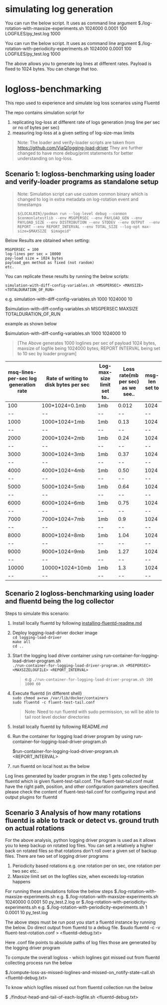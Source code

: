 # simulating log generation 
You can run the below script. It uses <max-log-file-size in bytes> <gap between two consecutive log line in sec> <duration of run in sec> <logfile path> <no of max backupfiles> as command line argument
$./log-rotation-with-maxsize-experiments.sh 1024000 0.0001 100 LOGFILES/py_test.log 1000
 
You can run the below script. It uses <periodicity at which file get rotated> <gap between two consecutive log line in sec> <duration of run in sec> <logfile path> <no of max backupfiles> as command line argument
$./log-rotation-with-periodicity-experiments.sh 1024000 0.0001 100 LOGFILES/py_test.log 1000

The above allows you to generate log lines at different rates. Payload is fixed to 1024 bytes. You can change that too.

# logloss-benchmarking
This repo used to experience and simulate log loss scenarios using Fluentd

The repo contains simulation script for 
 1. replicating log-loss at different rate of logs generation (msg line per sec or no of bytes per sec)
 2. measuring log-loss at a given setting of log-size-max limits
 
 > Note: The loader and verify-loader scripts are taken from https://github.com/ViaQ/logging-load-driver
 They are further changed to have more debug/print statements for better understanding on log-loss.

## Scenario 1:  logloss-benchmarking using loader and verify-loader programs as standalone setup

 
 > Note: Simulation script can use custom conmon binary which is changed to log in extra metadata on log-rotation event and timestamps
 >
 > ```${LOCALBIN}/podman run --log-level debug --conmon $conmonlatestlib --env MSGPERSEC --env PAYLOAD_GEN --env PAYLOAD_SIZE --env DISTRIBUTION --env STDDEV --env OUTPUT  --env REPORT --env REPORT_INTERVAL --env TOTAL_SIZE --log-opt max-size=$MAXSIZE  $imageid"``` 
 

 Below Results are obtained when setting:  
 
   `MSGPERSEC = 100`  
   `log-lines per sec = 10000`  
   `pay-load size = 1024 bytes`    
   `payload_gen method as fixed (not random)`   
   `etc.`  
 

 You can replicate these results by running the below scripts:
 

 `simulation-with-diff-config-variables.sh <MSGPERSEC> <MAXSIZE> <TOTALDURATION_OF_RUN>`
 
 e.g. simulation-with-diff-config-variables.sh 1000 1024000 10 

   $simulation-with-diff-config-variables.sh MSGPERSEC MAXSIZE TOTALDURATION_OF_RUN
 
   example as shown below
 
   $simulation-with-diff-config-variables.sh 1000 1024000 10 

 
 > [The Above generates 1000 loglines per sec of payload 1024 bytes, maxsize of logfile being 1024000 bytes, REPORT INTERVAL being set to 10 sec by loader program]

|msq-lines-per-sec log generation rate | Rate of writing to disk bytes per sec | Log-max-size limit set to.. | Loss rate(mb per sec) as we see.. |msg-len set to |
|--|--|--|--|--|
|100  | 100*1024=0.1mb| 1mb | 0.012| 1024 |
|--|--|--|--|--|
|1000 | 1000*1024=1mb | 1mb | 0.13 | 1024 |
|--|--|--|--|--|
|2000 | 2000*1024=2mb | 1mb | 0.24 | 1024 |
|--|--|--|--|--|
|3000 | 3000*1024=3mb | 1mb | 0.37 | 1024 |
|--|--|--|--|--|
|4000 | 4000*1024=4mb | 1mb | 0.50 | 1024 |
|--|--|--|--|--|
|5000 | 5000*1024=5mb | 1mb | 0.64 | 1024 |
|--|--|--|--|--|
|6000 | 6000*1024=6mb | 1mb | 0.75 | 1024 |
|--|--|--|--|--|
|7000 | 7000*1024=7mb | 1mb | 0.9  | 1024 |
|--|--|--|--|--|
|8000 | 8000*1024=8mb | 1mb | 1.04 | 1024 |
|--|--|--|--|--|
|9000 |9000*1024=9mb  | 1mb | 1.27 | 1024 |
|--|--|--|--|--|
|10000|10000*1024=10mb|1mb  | 1.3  | 1024 |
|--|--|--|--|--|


## Scenario 2 logloss-benchmarking using loader and fluentd being the log collector
Steps to simulate this scenario:


   1. Install locally fluentd by following [installing-fluentd-readme.md](installing-fluentd-readme.md)
   2. Deploy logging-load-driver docker image  
      `cd logging-load-driver`    
      `make all`  
      `cd ..`  
   3. Start the logging load driver container using run-container-for-logging-load-driver-program.sh   
      `./run-container-for-logging-load-driver-program.sh <MSEPERSEC> <MAXSIZELOGFILE> <REPORT_INTERVAL>`
             
      > e.g `./run-container-for-logging-load-driver-program.sh 100 1000 60`     
   3. Execute fluentd (in different shell)  
      `sudo chmod a=rwx /var/lib/docker/containers`    
      `sudo fluentd -c fluent-test-tail.conf`  
      
      > Note: Need to run fluentd with sudo permission, so will be able to tail root level docker directories     
      
   1. Install locally fluentd by following README.md
   
   
   2. Run the container for logging load driver program by using run-container-for-logging-load-driver-program.sh 
   
      $run-container-for-logging-load-driver-program.sh <MSEPERSEC> <MAXSIZELOGFILE> <REPORT_INTERVAL>
   
   3. run fluentd on local host as the below 
  
  Log lines generated by loader program in the step 1 gets collected by fluentd which is given fluent-test-tail.conf. The fluent-test-tail.conf must have the right path, position, and other configuration parameters specified.
  please check the content of fluent-test-tail.conf for configuring input and output plugins for fluentd
  

## Scenario 3 Analysis of how many rotations fluentd is able to track or detect vs. ground truth on actual rotations
 
 For the above analysis, python logging driver program is used as it allows you to keep backup on rotated log files. You can set a relatively a higher back on rotated files so that rotations don't roll over a given set of backup files. There are two set of logging driver programs 
  1. Periodicity based rotations e.g. one rotation per on sec, one rotation per two sec etc..
  2. Maxsize limit set on the logfiles size, when exceeds log-rotation happens
  
 For running these simulations follow the below steps
 $./log-rotation-with-maxsize-experiments.sh <maxsizeoflogfiles> <duration-between-two-log-lines> <duration-of-run> <test-log-file-name>
 e.g.
 $./log-rotation-with-maxsize-experiments.sh 10240000 0.0001 50 py_test.2.log
 or
 $./log-rotation-with-periodicity-experiments.sh <time-to-rotate> <duration-between-two-log-lines> <duration-of-run> <test-log-file-name>
 e.g.
 $./log-rotation-with-periodicity-experiments.sh 1 0.0001 10 py_test.log
 
 The above steps must be run post you start a fluentd instance by running the below. Do direct output from fluentd to a debug file.
 $sudo fluentd -c -v fluent-test-rotation.conf  >   <fluentd-debug.txt>
 
 Here .conf file points to absolute paths of log files those are generated by the logging driver program
 
 To compute the overall logloss - which loglines got missed out from fluentd collecting process run the below
 
 $./compute-loss-as-missed-loglines-and-missed-on_notify-state-call.sh <dir-where-logfiles-generated> <fluentd-debug.txt> 
 
 To know which logfiles missed out from fluentd collection run the below
 
 $ ./findout-head-and-tail-of-each-logfile.sh <dir-where-logfiles-generated> <fluentd-debug.txt> 
 
  
